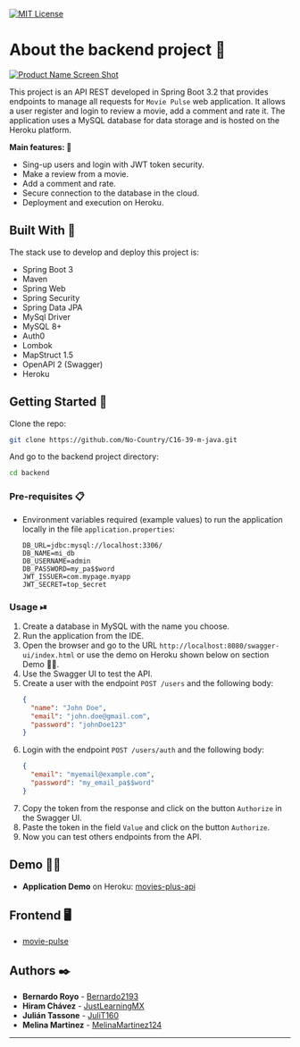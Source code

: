 [![MIT License][license-shield]][license-url]

# About the backend project 📝

[![Product Name Screen Shot][product-screenshot]](https://movies-apirest-c77e9f5e2ba2.herokuapp.com/swagger-ui/index.html)

This project is an API REST developed in Spring Boot 3.2 that provides endpoints to manage all requests
for `Movie Pulse` web application. It allows a user register and login to review a movie, add a comment
and rate it. The application uses a MySQL database for data storage and is hosted on the Heroku platform.

<b>Main features: </b>📌

<ul>
    <li>Sing-up users and login with JWT token security.</li>
    <li>Make a review from a movie.</li>
    <li>Add a comment and rate.</li>
    <li>Secure connection to the database in the cloud.</li>
    <li>Deployment and execution on Heroku.</li>
</ul>

## Built With 🔐

The stack use to develop and deploy this project is:

* Spring Boot 3
* Maven
* Spring Web
* Spring Security
* Spring Data JPA
* MySql Driver
* MySQL 8+
* Auth0
* Lombok
* MapStruct 1.5
* OpenAPI 2 (Swagger)
* Heroku

## Getting Started 🚀

Clone the repo:
```bash
git clone https://github.com/No-Country/C16-39-m-java.git
```
And go to the backend project directory:
```bash
cd backend
```

### Pre-requisites 📋
* Environment variables required (example values) to run the application locally in the file `application.properties`:
  ```properties
  DB_URL=jdbc:mysql://localhost:3306/
  DB_NAME=mi_db
  DB_USERNAME=admin
  DB_PASSWORD=my_pa$$word
  JWT_ISSUER=com.mypage.myapp
  JWT_SECRET=top_$ecret
  ```

### Usage ⏯
1. Create a database in MySQL with the name you choose.
2. Run the application from the IDE.
3. Open the browser and go to the URL `http://localhost:8080/swagger-ui/index.html` or use the demo on Heroku shown below on section Demo 👨‍💻.
4. Use the Swagger UI to test the API.
5. Create a user with the endpoint `POST /users` and the following body:
    ```json
    {
      "name": "John Doe",
      "email": "john.doe@gmail.com",
      "password": "johnDoe123"
    }
    ```
6. Login with the endpoint `POST /users/auth` and the following body:
    ```json
    {
      "email": "myemail@example.com",
      "password": "my_email_pa$$word"
    }
    ```
7. Copy the token from the response and click on the button `Authorize` in the Swagger UI.
8. Paste the token in the field `Value` and click on the button `Authorize`.
9. Now you can test others endpoints from the API.

## Demo 👨‍💻

- **Application Demo** on Heroku: [movies-plus-api](https://movies-apirest-c77e9f5e2ba2.herokuapp.com/swagger-ui/index.html)

## Frontend 🖥️

- [movie-pulse](https://c16-39-m-java.vercel.app)

## Authors ✒️

* **Bernardo Royo** - [Bernardo2193](https://github.com/Bernardo2193)
* **Hiram Chávez** - [JustLearningMX](https://github.com/JustLearningMX)
* **Julián Tassone** - [JuliT160](https://github.com/JuliT160)
* **Melina Martinez** - [MelinaMartinez124](https://github.com/MelinaMartinez124)

---

<!-- MARKDOWN LINKS & IMAGES -->
<!-- https://www.markdownguide.org/basic-syntax/#reference-style-links -->
[license-shield]: https://img.shields.io/github/license/othneildrew/Best-README-Template.svg?style=for-the-badge
[license-url]: https://choosealicense.com/licenses/mit/
[product-screenshot]: /src/main/resources/static/img/caratula-movies-back.png

